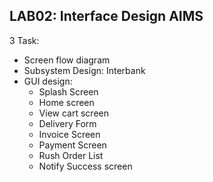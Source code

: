 ## LAB02: Interface Design AIMS
3 Task:
- Screen flow diagram
- Subsystem Design: Interbank
- GUI design: 
    + Splash Screen
    + Home screen
    + View cart screen
    + Delivery Form
    + Invoice Screen
    + Payment Screen
    + Rush Order List
    + Notify Success screen
